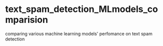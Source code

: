 # text_spam_detection_MLmodels_comparision
 comparing various machine learning models' perfomance on text spam detection
